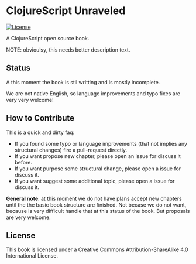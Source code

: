 # ClojureScript Unraveled #

[![](https://licensebuttons.net/l/by-sa/4.0/80x15.png "License")](http://creativecommons.org/licenses/by-sa/4.0/)

A ClojureScript open source book.

NOTE: obvioulsy, this needs better description text.


## Status ##

A this moment the book is stil writting and is mostly incomplete.

We are not native English, so language improvements and typo fixes are very
very welcome!


## How to Contribute ##

This is a quick and dirty faq:

- If you found some typo or language improvements (that not implies any structural
  changes) fire a pull-request directly.
- If you want propose new chapter, please open an issue for discuss it before.
- If you want purpose some structural change, please open a issue for discuss it.
- If you want suggest some additional topic, please open a issue for discuss it.

**General note**: at this moment we do not have plans accept new chapters until the
the basic book structure are finished. Not becase we do not want, because is
very difficult handle that at this status of the book. But proposals are very
welcome.


## License ##

This book is licensed under a Creative Commons Attribution-ShareAlike 4.0 International License.
